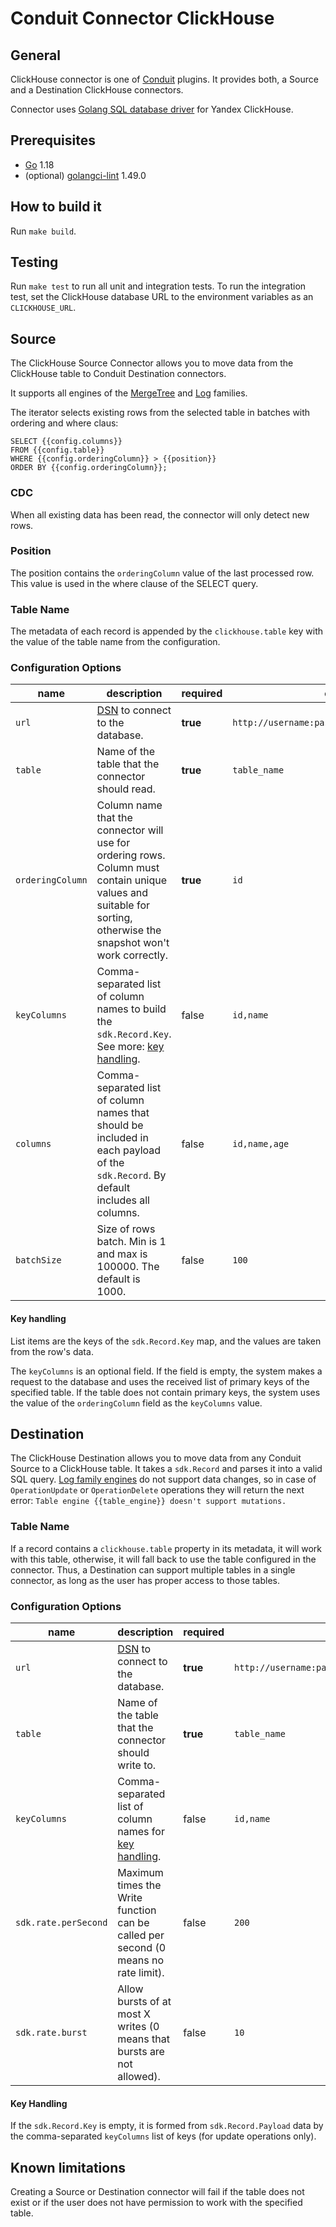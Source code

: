 # Conduit Connector ClickHouse

## General

ClickHouse connector is one of [Conduit](https://github.com/ConduitIO/conduit) plugins. It provides both, a Source and a
Destination ClickHouse connectors.

Connector uses [Golang SQL database driver](https://github.com/ClickHouse/clickhouse-go) for Yandex ClickHouse.

## Prerequisites

- [Go](https://go.dev/) 1.18
- (optional) [golangci-lint](https://github.com/golangci/golangci-lint) 1.49.0

## How to build it

Run `make build`.

## Testing

Run `make test` to run all unit and integration tests. To run the integration test, set the ClickHouse database URL to
the environment variables as an `CLICKHOUSE_URL`.

## Source

The ClickHouse Source Connector allows you to move data from the ClickHouse table to Conduit Destination connectors.

It supports all engines of the [MergeTree](https://clickhouse.com/docs/en/engines/table-engines/#mergetree)
and [Log](https://clickhouse.com/docs/en/engines/table-engines/#log) families.

The iterator selects existing rows from the selected table in batches with ordering and where claus:

```
SELECT {{config.columns}}
FROM {{config.table}}
WHERE {{config.orderingColumn}} > {{position}}
ORDER BY {{config.orderingColumn}};
```

### CDC

When all existing data has been read, the connector will only detect new rows.

### Position

The position contains the `orderingColumn` value of the last processed row. This value is used in the where clause of
the SELECT query.

### Table Name

The metadata of each record is appended by the `clickhouse.table` key with the value of the table name from the
configuration.

### Configuration Options

| name             | description                                                                                                                                                         | required | example                                        |
|------------------|---------------------------------------------------------------------------------------------------------------------------------------------------------------------|----------|------------------------------------------------|
| `url`            | [DSN](https://github.com/ClickHouse/clickhouse-go#dsn) to connect to the database.                                                                                  | **true** | `http://username:password@host1:8123/database` |
| `table`          | Name of the table that the connector should read.                                                                                                                   | **true** | `table_name`                                   |
| `orderingColumn` | Column name that the connector will use for ordering rows. Column must contain unique values and suitable for sorting, otherwise the snapshot won't work correctly. | **true** | `id`                                           |
| `keyColumns`     | Comma-separated list of column names to build the `sdk.Record.Key`. See more: [key handling](#key-handling).                                                        | false    | `id,name`                                      |
| `columns`        | Comma-separated list of column names that should be included in each payload of the `sdk.Record`. By default includes all columns.                                  | false    | `id,name,age`                                  |
| `batchSize`      | Size of rows batch. Min is 1 and max is 100000. The default is 1000.                                                                                                | false    | `100`                                          |

#### Key handling

List items are the keys of the `sdk.Record.Key` map, and the values are taken from the row's data.

The `keyColumns` is an optional field. If the field is empty, the system makes a request to the database and uses the
received list of primary keys of the specified table. If the table does not contain primary keys, the system uses the
value of the `orderingColumn` field as the `keyColumns` value.

## Destination

The ClickHouse Destination allows you to move data from any Conduit Source to a ClickHouse table. It takes
a `sdk.Record` and parses it into a valid SQL
query. [Log family engines](https://clickhouse.com/docs/en/engines/table-engines/#log) do not support data changes, so
in case of `OperationUpdate` or `OperationDelete` operations they will return the next
error: `Table engine {{table_engine}} doesn't support mutations.`

### Table Name

If a record contains a `clickhouse.table` property in its metadata, it will work with this table, otherwise, it will
fall back to use the table configured in the connector. Thus, a Destination can support multiple tables in a single
connector, as long as the user has proper access to those tables.

### Configuration Options

| name                 | description                                                                        | required | example                                        |
|----------------------|------------------------------------------------------------------------------------|----------|------------------------------------------------|
| `url`                | [DSN](https://github.com/ClickHouse/clickhouse-go#dsn) to connect to the database. | **true** | `http://username:password@host1:8123/database` |
| `table`              | Name of the table that the connector should write to.                              | **true** | `table_name`                                   |
| `keyColumns`         | Comma-separated list of column names for [key handling](#key-handling).            | false    | `id,name`                                      |
| `sdk.rate.perSecond` | Maximum times the Write function can be called per second (0 means no rate limit). | false    | `200`                                          |
| `sdk.rate.burst`     | Allow bursts of at most X writes (0 means that bursts are not allowed).            | false    | `10`                                           |

#### Key Handling

If the `sdk.Record.Key` is empty, it is formed from `sdk.Record.Payload` data by the comma-separated `keyColumns` list
of keys (for update operations only).

## Known limitations

Creating a Source or Destination connector will fail if the table does not exist or if the user does not have permission
to work with the specified table.
